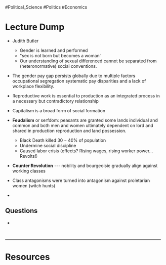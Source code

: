 #Political_Science #Politics #Economics
# Lecture Dump 


- Judith Butler 
	- Gender is learned and performed 
	- "sex is not born but becomes a woman'
	- Our understanding of sexual differenced cannot be separated from (heteronormative) social conventions. 

- The gender pay gap persists globally due to multiple factors occupational segregation systematic pay disparities and a lack of workplace flexibility.
- Reproductive work is essential to production as an integrated process in a necessary but contradictory relationship
- Capitalism is a broad form of social formation 

- **Feudalism** or serfdom: peasants are granted some lands individual and common and both men and women ultimately dependent on lord and shared in production reproduction and land possession.
	- Black Death killed $30-40\%$ of population
	- Undermine social discipline 
	- Caused labor crisis (effects? Rising wages, rising worker power... Revolts!)
- **Counter Revolution** --- nobility and bourgeoisie gradually align against working classes
- Class antagonisms were turned into antagonism against proletarian women (witch hunts)
- 


## Questions
- 



 &emsp;

---
# Resources 